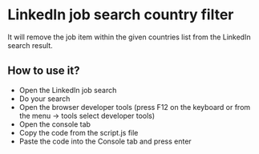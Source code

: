 # LinkedIn job search country filter
It will remove the job item within the given countries list from the LinkedIn search result.

## How to use it?
- Open the LinkedIn job search
- Do your search
- Open the browser developer tools (press F12 on the keyboard or from the menu -> tools select developer tools)
- Open the console tab
- Copy the code from the script.js file
- Paste the code into the Console tab and press enter
